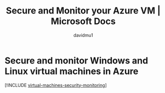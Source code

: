 ﻿---
title: Secure and Monitor your Azure VM | Microsoft Docs
description: Learn about securing and monitoring Windows and Linux virtual machines in Azure.
services: virtual-machines-windows
documentationcenter: ''
author: davidmu1
manager: timlt
editor: tysonn
tags: azure-resource-manager

ms.assetid:
ms.service: virtual-machines-windows
ms.workload: infrastructure-services
ms.tgt_pltfrm: vm-windows
ms.date: 08/14/2017
ms.author: davidmu
---

# Secure and monitor Windows and Linux virtual machines in Azure

[!INCLUDE [virtual-machines-security-monitoring](../../../includes/virtual-machines-security-monitoring.md)]

